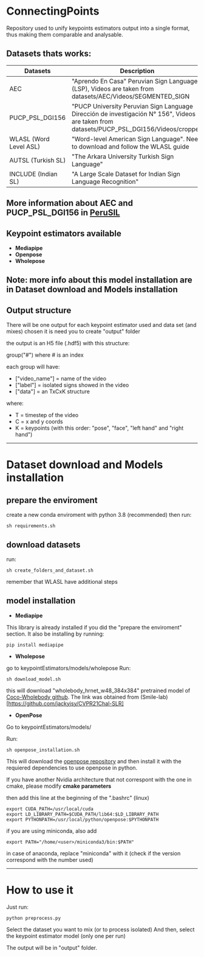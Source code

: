 # ConnectingPoints

Repository used to unify keypoints estimators output into a single format, thus making them comparable and analysable.

## Datasets thats works:

| Datasets                | Description                                                                                | Download Link                                                                                                   |
|-------------------------|--------------------------------------------------------------------------------------------|-----------------------------------------------------------------------------------------------------------------|
| AEC                     | "Aprendo En Casa" Peruvian Sign Language (LSP), Videos are taken from datasets/AEC/Videos/SEGMENTED_SIGN            | [AEC link](https://drive.google.com/uc?id=1WHxKijB8t5JLljM59hAqi5KY0U6d7OzA)                                 |
| PUCP_PSL_DGI156         | "PUCP University Peruvian Sign Language Dirección de investigación N° 156", Videos are taken from datasets/PUCP_PSL_DGI156/Videos/cropped                              | [PUCP_PSL_DGI156](https://drive.google.com/uc?id=1WHxKijB8t5JLljM59hAqi5KY0U6d7OzA)                          |
| WLASL (Word Level ASL)  | "Word-level American Sign Language". Need to download and follow the WLASL guide                                             | [WLALS link](https://github.com/dxli94/WLASL)                                                                   |
| AUTSL (Turkish SL)      | "The Arkara University Turkish Sign Language"                                                                         | [AUTSL](http://cvml.ankara.edu.tr/datasets/)                                                                    |
| INCLUDE (Indian SL)     | "A Large Scale Dataset for Indian Sign Language Recognition"                                                                         | [INCLUDE link](https://zenodo.org/record/4010759)                                                              |


 More information about AEC and PUCP_PSL_DGI156 in [PeruSIL](https://github.com/gissemari/PeruvianSignLanguage)
------
## Keypoint estimators available
 - **Mediapipe**
 - **Openpose**
 - **Wholepose**

Note: more info about this model installation are in **Dataset download and Models installation**
------
 ## Output structure

There will be one output for each keypoint estimator used and data set (and mixes) chosen
it is need you to create "output" folder

the output is an H5 file (.hdf5) with this structure:

group("#") where # is an index

each group will have:
- ["video_name"] = name of the video
- ["label"] = isolated signs showed in the video
- ["data"] = an TxCxK structure 

where:
- T = timestep of the video
- C = x and y coords
- K = keypoints (with this order: "pose", "face", "left hand" and "right hand")
***
# Dataset download and Models installation

## prepare the enviroment

create a new conda enviroment with python 3.8 (recommended)
then run:
```
sh requirements.sh
```
## download datasets

run:
```
sh create_folders_and_dataset.sh
```
remember that WLASL have additional steps

## model installation
 - **Mediapipe**

This library is already installed if you did the "prepare the enviroment" section.
It also be installing by running:
 ```
 pip install mediapipe
 ```
 - **Wholepose**

 go to keypointEstimators/models/wholepose
 Run:
 ```
 sh download_model.sh
 ```
 this will download "wholebody_hrnet_w48_384x384" pretrained model of [Coco-Wholebody github](https://github.com/jin-s13/COCO-WholeBody). The link was obtained from (Smile-lab)[https://github.com/jackyjsy/CVPR21Chal-SLR]

 - **OpenPose**

 Go to keypointEstimators/models/

 Run:
 ```
 sh openpose_installation.sh
 ```
 This will download the [openpose repository](https://github.com/CMU-Perceptual-Computing-Lab/openpose) and then install it with the requiered dependencies to use openpose in python.

 If you have another Nvidia architecture that not correspont with the one in cmake, please modify **cmake parameters**

 then add this line at the beginning of the ".bashrc" (linux)
 ```
 export CUDA_PATH=/usr/local/cuda
 export LD_LIBRARY_PATH=$CUDA_PATH/lib64:$LD_LIBRARY_PATH
 export PYTHONPATH=/usr/local/python/openpose:$PYTHONPATH
 ```

 if you are using miniconda, also add
 ```
 export PATH="/home/<user>/miniconda3/bin:$PATH"
 ```
 in case of anaconda, replace "miniconda" with it (check if the version correspond with the number used)

***
# How to use it

Just run:
```
python preprocess.py
```
Select the dataset you want to mix (or to process isolated)
And then, select the keypoint estimator model (only one per run)

The output will be in "output" folder.